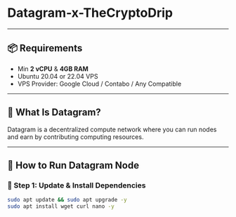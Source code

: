 # Datagram-x-TheCryptoDrip

---

## 📦 Requirements

- Min **2 vCPU** & **4GB RAM**
- Ubuntu 20.04 or 22.04 VPS
- VPS Provider: Google Cloud / Contabo / Any Compatible

---

## 🧠 What Is Datagram?

Datagram is a decentralized compute network where you can run nodes and earn by contributing computing resources.

---

## 🚀 How to Run Datagram Node

### 🔹 Step 1: Update & Install Dependencies

```bash
sudo apt update && sudo apt upgrade -y
sudo apt install wget curl nano -y 
